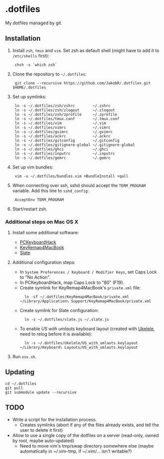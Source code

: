 .dotfiles
=========

My dotfiles managed by git.


Installation
------------

1. Install `zsh`, `tmux` and `vim`. Set zsh as default shell (might have to add it to `/etc/shells` first):

        chsh -s `which zsh`

2. Clone the repository to `~/.dotfiles`:

        git clone --recursive https://github.com/JakobR/.dotfiles.git $HOME/.dotfiles

3. Set up symlinks:

        ln -s ~/.dotfiles/zsh/zshrc        ~/.zshrc
        ln -s ~/.dotfiles/zsh/zlogout      ~/.zlogout
        ln -s ~/.dotfiles/zsh/zprofile     ~/.zprofile
        ln -s ~/.dotfiles/tmux.conf        ~/.tmux.conf
        ln -s ~/.dotfiles/vim              ~/.vim
        ln -s ~/.dotfiles/vimrc            ~/.vimrc
        ln -s ~/.dotfiles/gvimrc           ~/.gvimrc
        ln -s ~/.dotfiles/ackrc            ~/.ackrc
        ln -s ~/.dotfiles/gitconfig        ~/.gitconfig
        ln -s ~/.dotfiles/gitignore-global ~/.gitignore-global
        ln -s ~/.dotfiles/ghci             ~/.ghci
        ln -s ~/.dotfiles/inputrc          ~/.inputrc
        ln -s ~/.dotfiles/gemrc            ~/.gemrc

4. Set up vim bundles:

        vim -u ~/.dotfiles/bundles.vim +BundleInstall +qall

5. When connecting over ssh, sshd should accept the `TERM_PROGRAM` variable. Add this line to `sshd_config`:

        AcceptEnv TERM_PROGRAM

6. Start/restart zsh.


### Additional steps on Mac OS X

1. Install some additional software:
    * [PCKeyboardHack](http://pqrs.org/macosx/keyremap4macbook/pckeyboardhack.html.en)
    * [KeyRemap4MacBook](http://pqrs.org/macosx/keyremap4macbook/index.html.en)
    * [Slate](https://github.com/jigish/slate)

2. Additional configuration steps:
    * In `System Preferences / Keyboard / Modifier Keys`, set Caps Lock to "No Action".
    * In PCKeyboardHack, map Caps Lock to "80" (F19).
    * Create symlink for KeyRemap4MacBook's `private.xml` file:
        ```
          ln -sf ~/.dotfiles/KeyRemap4MacBook/private.xml ~/Library/Application\ Support/KeyRemap4MacBook/private.xml
        ```
    * Create symlink for Slate configuration:
        ```
          ln -s ~/.dotfiles/slate.js ~/.slate.js
        ```
    * To enable _US with umlauts_ keyboard layout (created with [Ukelele](http://scripts.sil.org/cms/scripts/page.php?site_id=nrsi&id=ukelele), need to relog before it is available):
        ```
          ln -s ~/.dotfiles/Ukelele/US_with_umlauts.keylayout ~/Library/Keyboard\ Layouts/US_with_umlauts.keylayout
        ```

3. Run `osx.sh`.


Updating
--------

    cd ~/.dotfiles
    git pull
    git submodule update --recursive


TODO
----

* Write a script for the installation process.
  * Creates symlinks (abort if any of the files already exists, and tell the user to delete it first)
* Allow to use a single copy of the dotfiles on a server (read-only, owned by root, maybe auto-updated)
  * Need to move vim's tmp/swap directory somewhere else
    (maybe automatically in ~/.vim-tmp, if ~/.vim/... isn't writable?)
